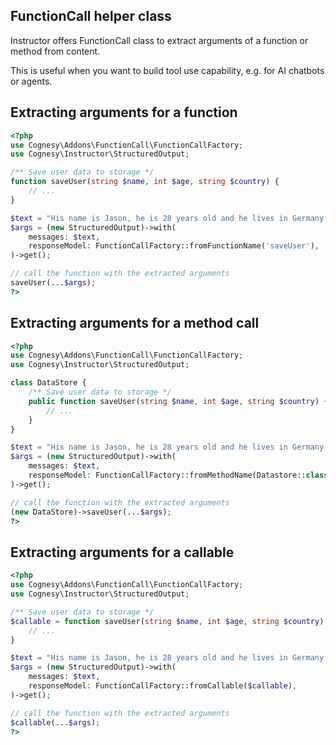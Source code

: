 ## FunctionCall helper class

Instructor offers FunctionCall class to extract arguments of a function
or method from content.

This is useful when you want to build tool use capability, e.g. for AI
chatbots or agents.



## Extracting arguments for a function

```php
<?php
use Cognesy\Addons\FunctionCall\FunctionCallFactory;
use Cognesy\Instructor\StructuredOutput;

/** Save user data to storage */
function saveUser(string $name, int $age, string $country) {
    // ...
}

$text = "His name is Jason, he is 28 years old and he lives in Germany.";
$args = (new StructuredOutput)->with(
    messages: $text,
    responseModel: FunctionCallFactory::fromFunctionName('saveUser'),
)->get();

// call the function with the extracted arguments
saveUser(...$args);
?>
```



## Extracting arguments for a method call

```php
<?php
use Cognesy\Addons\FunctionCall\FunctionCallFactory;
use Cognesy\Instructor\StructuredOutput;

class DataStore {
    /** Save user data to storage */
    public function saveUser(string $name, int $age, string $country) {
        // ...
    }
}

$text = "His name is Jason, he is 28 years old and he lives in Germany.";
$args = (new StructuredOutput)->with(
    messages: $text,
    responseModel: FunctionCallFactory::fromMethodName(Datastore::class, 'saveUser'),
)->get();

// call the function with the extracted arguments
(new DataStore)->saveUser(...$args);
?>
```



## Extracting arguments for a callable

```php
<?php
use Cognesy\Addons\FunctionCall\FunctionCallFactory;
use Cognesy\Instructor\StructuredOutput;

/** Save user data to storage */
$callable = function saveUser(string $name, int $age, string $country) {
    // ...
}

$text = "His name is Jason, he is 28 years old and he lives in Germany.";
$args = (new StructuredOutput)->with(
    messages: $text,
    responseModel: FunctionCallFactory::fromCallable($callable),
)->get();

// call the function with the extracted arguments
$callable(...$args);
?>
```
